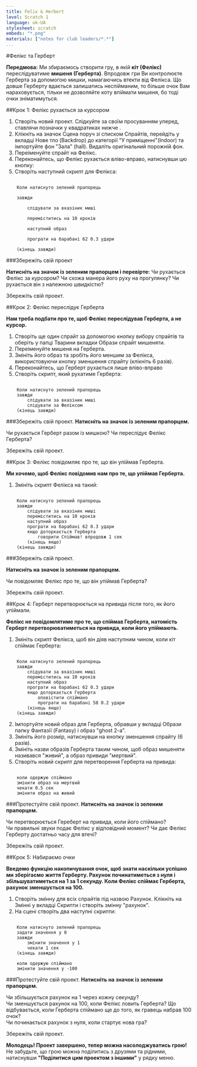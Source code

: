 ```yaml
---
title: Felix & Herbert
level: Scratch 1
language: uk-UA
stylesheet: scratch
embeds: "*.png"
materials: ["notes for club leaders/*.*"]
...
```


#Фелікс та Герберт

__Передмова:__
Ми збираємось створити гру, в якій __кіт (Фелікс)__ переслідуватиме __мишеня (Герберта)__. Впродовж гри Ви контролюєте Герберта за допомогою мишки, намагаючись втекти від Фелікса.  Що довше Герберту вдається залишатись неспійманим, то більше очок Вам нараховується, тільки не дозволяйте коту впіймати мишеня, бо тоді очки зніматимуться.

##Крок 1: Фелікс рухається за курсором

1. Створіть новий проект. Слідкуйте за своїм просуванням уперед, ставлячи позначки у квадратиках нижче . 
2. Клікніть на значок Сцена поруч зі списком Спрайтів, перейдіть у вкладці Нове тло (Backdrop) до категорії "У приміщенні"(Indoor) та імпортуйте фон "Зала" (hall). Видаліть оригінальний порожній фон.
2. Переіменуйте спрайт на Фелікс.
3. Переконайтесь, що Фелікс рухається вліво-вправо, натиснувши цю кнопку:
4. Створіть наступний скрипт для Фелікса:

```scratch

	Коли натиснуто зелений прапорець

	завжди

		слідувати за вказіник миші

		переміститись на 10 кроків

		наступний образ

		програти на барабані 62 0.3 удари

	(кінець завжди)
```
		
###Збережіть свій проект

__Натисніть на значок із зеленим прапорцем і перевірте:__
Чи рухається Фелікс за курсором? Чи схожа манера його руху на прогулянку? Чи рухається він з належною швидкістю? 

Збережіть свій проект.

##Крок 2: Фелікс переслідує Герберта

__Нам треба подбати про те, щоб Фелікс переслідував Герберта, а не курсор.__

1. Створіть ще один спрайт за допомогою кнопку вибору спрайтів та оберіть у папці Тварини вкладки Образи спрайт мишеняти.
2. Переіменуйте мишеня на Герберта.
3. Змініть його образ та зробіть його меншим за Фелікса, використовуючи кнопку зменшення спрайту (клікніть 6 разів).
4. Переконайтесь, що Герберт рухається лише вліво-вправо
5. Створіть скрипт, який рухатиме Герберта:

```scratch
	
	Коли натиснуто зелений прапорець
	завжди
		слідувати за вказіник миші
		слідувати за Феліксом
	(кінець завжди)
```

###Збережіть свій проект.
__Натисніть на значок із зеленим прапорцем.__

Чи рухається Герберт разом із мишкою? Чи переслідує Фелікс Герберта?

Збережіть свій проект.

##Крок 3: Фелікс повідомляє про те, що він упіймав Герберта.

__Ми хочемо, щоб Фелікс повідомив нам про те, що  упіймав Герберта.__


1. Змініть скрипт Фелікса на такий:

```scratch
	
	Коли натиснуто зелений прапорець
	завжди
		слідувати за вказіник миші
		переміститись на 10 кроків
		наступний образ
		програти на барабані 62 0.3 удари
		якщо доторкається Герберта
			говорити Спіймав! впродовж 1 сек
		(кінець якщо)
	(кінець завжди)
```

###Збережіть свій проект.

__Натисніть на значок із зеленим прапорцем.__

Чи повідомляє Фелікс про те, що він упіймав Герберта?

Збережіть свій проект.

##Крок 4: Герберт перетворюється на привида після того, як його упіймали. 

__Фелікс не повідомлятиме про те, що спіймав Герберта, натомість Герберт перетворюватиметься на привида, коли його упіймають.__

1. Змініть скрипт Фелікса, щоб він діяв наступним чином, коли кіт спіймає Герберта:

```scratch
	
	Коли натиснуто зелений прапорець
	завжди
		слідувати за вказіник миші
		переміститись на 10 кроків
		наступний образ
		програти на барабані 62 0.3 удари
		якщо доторкається Герберта
			оповістити спіймано
			програти на барабані 58 0.2 удари
		(кінець якщо)
	(кінець завжди)
```
2. Імпортуйте новий образ для Герберта, обравши у вкладці Образи папку Фантазії (Fantasy) і образ "ghost 2-a".
3. Змініть його розмір, натиснувши на кнопку зменшення спрайту (6 разів).
4. Змініть назви образів Герберта таким чином, щоб образ мишеняти називався "живий", а образ привиди "мертвий".
5. Створіть новий скрипт для перетворення Герберта на привида:

```scratch
	
	коли одержую спіймано
	змінити образ на мертвий
	чекати 0.5 сек
	змінити образ на живий
```
	
###Протестуйте свій проект.
__Натисніть на значок із зеленим прапорцем.__

Чи перетворюється Гереберт на привида, коли його спіймано?  
Чи правильні звуки подає Фелікс у відповідний момент? 
Чи дає Фелікс Герберту достатньо часу для втечі?

Збережіть свій проект.

##Крок 5: Набираємо очки


__Введемо функцію накопичування очок, щоб знати наскільки успішно ми зберігаємо життя Герберту. 
Рахунок починатиметься з нуля і збільшуватиметься на 1 за 1 секунду. Коли Фелікс спіймає Герберта, рахунок зменшується на 100.__

1. Створіть змінну для всіх спрайтів під назвою Рахунок. Клікніть на Змінні у вкладці Скрипти і створіть змінну "рахунок".
2. На сцені створіть два наступні скрипти:

```scratch
	
	Коли натиснуто зелений прапорець
	задати значення у 0
	завжди
		змінити значення у 1
		чекати 1 сек
	(кінець завжди)
	
	коли одержую спіймано
	змінити значення у -100
```
	
###Протестуйте свій проект.
__Натисніть на значок із зеленим прапорцем.__

Чи збільшується рахунок на 1 через кожну секунду?  
Чи зменшується рахунок на 100, коли Фелікс ловить Герберта? 
Що відбувається, коли Герберта спіймано ще до того, як гравець набрав 100 очок?  
Чи починається рахунок з нуля, коли стартує нова гра?

Збережіть свій проект.

__Молодець! Проект завершено, тепер можна насолоджуватись грою!__
Не забудьте, що грою можна поділитись з друзями та рідними, натиснувши __"Поділитися цим проектом з іншими"__ у рядку меню.
